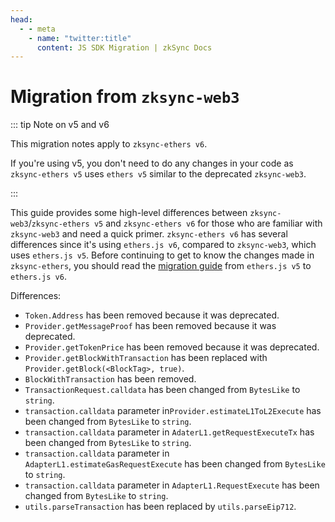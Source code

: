 ```yaml
---
head:
  - - meta
    - name: "twitter:title"
      content: JS SDK Migration | zkSync Docs
---
```


# Migration from `zksync-web3`

::: tip Note on v5 and v6

This migration notes apply to `zksync-ethers v6`.

If you're using v5, you don't need to do any changes in your code as `zksync-ethers v5` uses `ethers v5` similar to the deprecated `zksync-web3`.

:::

This guide provides some high-level differences between `zksync-web3`/`zksync-ethers v5` and `zksync-ethers v6` for those who are familiar with
`zksync-web3` and need a quick primer. `zksync-ethers v6` has several differences since it's using `ethers.js v6`, compared to
`zksync-web3`, which uses `ethers.js v5`. Before continuing to get to know the changes made in `zksync-ethers`, you should
read the [migration guide](https://docs.ethers.org/v6/migrating/) from `ethers.js v5` to `ethers.js v6`.

Differences:

- `Token.Address` has been removed because it was deprecated.
- `Provider.getMessageProof` has been removed because it was deprecated.
- `Provider.getTokenPrice` has been removed because it was deprecated.
- `Provider.getBlockWithTransaction` has been replaced with `Provider.getBlock(<BlockTag>, true)`.
- `BlockWithTransaction` has been removed.
- `TransactionRequest.calldata` has been changed from `BytesLike` to `string`.
- `transaction.calldata` parameter in`Provider.estimateL1ToL2Execute` has been changed from `BytesLike` to `string`.
- `transaction.calldata` parameter in `AdaterL1.getRequestExecuteTx` has been changed from `BytesLike` to `string`.
- `transaction.calldata` parameter in `AdapterL1.estimateGasRequestExecute` has been changed from `BytesLike` to `string`.
- `transaction.calldata` parameter in `AdapterL1.RequestExecute` has been changed from `BytesLike` to `string`.
- `utils.parseTransaction` has been replaced by `utils.parseEip712`.
